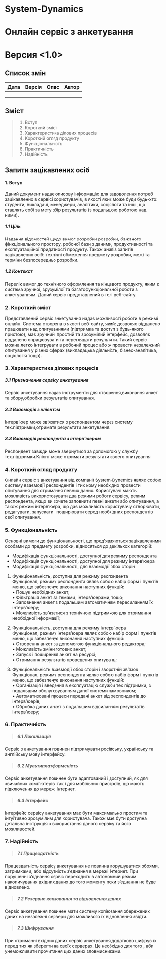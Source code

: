
# System-Dynamics
# Онлайн сервіс з анкетування
# Версия <1.0>


## Список змін

| Дата | Версія | Опис | Автор |
| --- | --- | --- | --- |
|  |  |  |  |
|  |  |  |  |
|  |  |  |  |

## Зміст

> 1.	Вступ	
> 2.	Короткий зміст	
> 3.	Характеристика ділових процесів	
> 4.	Короткий огляд продукту	
> 5.	Функціональність	
> 6.	Практичність	
> 7.	Надійність



## Запити зацікавлених осіб

#### 1. Вступ

Даний документ надає описову інформацію для задоволення потреб зацікавлених в сервісі користувачів, в якості яких може буди будь-хто: студенти, викладачі, менеджери, аналітики, соціологи та інші, що ставлять собі за мету збір результатів (з подальшою роботою над ними).

##### 1.1 Ціль

Надання відомостей щодо вимог розробки розробки, бажаного фінкціонального простору, робочої бази з даними, продуктивності та експлуатаційної придатності продукту. Також аналіз запитів зацікавлених осіб: технічні обмеження предмету розробки, межі та терміни безпосередньо розробки.

##### 1.2 Контекст

Перелік вимог до технічного оформлення та кінцевого продукту, яким є система зручної, зрузумілої та багатофункціональної роботи з анкетуванням. Даний сервіс представлений в телі веб-сайту.

### 2. Короткий зміст

Представлений сервіс анкетування надає можливості роботи в режимі онлайн.
Система створена в якості веб-сайту, який: дозволяє віддалено працювати над опитуваннями (підтримка та доступ з будь-якого пристою), має зручний, простий та зрозумілий інтерфейс, дозволяє віддалено опрацювувати та переглядати результати. Такий сервіс можна легко інтегрувати в робочий процес або ж провести незалежний опитування у різних сферах (викладацька діяльність, бізнес-аналітика, соціологія тощо).

### 3. Характеристика ділових процесів	

##### 3.1 Призначення сервісу анкетування

Сервіс анкетування надає інструменти для створення,виконання анкет та збору,обробки результатів опитування.

##### 3.2 Взаємодія з клієнтом

Інтерв’юер може зв’язатися з респондентом через систему тех.підтримки,отримати результати анкетування.

##### 3.3 Взаємодія респондента з інтерв’юером

Респондент завжди може звернутися за допомогою у службу тех.підтримки.Клієнт може отримати результати своего опитування  

### 4. Короткий огляд продукту
	
Онлайн сервіс з анкетування від компанії System-Dynemics являє собою систему взаємодії респондентів і тих кому необхідно провести опитування для отримання певних даних. Користувачі  мають можливість використовувати два режими роботи сервісу, режим респондента, якщо ви хочете заповнити певні анкети або опитування, а також режим інтерв’юера, що дає можливість користувачу створювати, редагувати, запускати і поширювати серед необхідних респондентів свої опитування. 


### 5. Функціональність

Основні вимоги до функціональності, що пред'являються зацікавленими особами до предмету розробки, відносяться до декількох категорій: 
* Модифікація функціональності, доступної для режиму респондента
* Модифікація функціональності, доступної для режиму інтерв’юера 
* Модифікація функціональності, для взаємодії обох сторін

1. Функціональність, доступна для режиму респондента   
Функціонал, режиму респондента являє собою набір форм і пунктів меню, що забезпечує виконання наступних функцій:   
•	Пошук необхідних анкет;   
•	Фільтрація анкет за темами, інтерв’юерами, тощо;   
•	Заповнення анкет з подальшим автоматичним пересиланням їх інтерв’юеру;   
•	Можливість зв’язатися з технічною підтримкою для отримання необхідної інформації;   
  

2. Функціональність, доступна для режиму інтерв’юера   
Функціонал, режиму інтерв’юера являє собою набір форм і пунктів меню, що забезпечує виконання наступних функцій:   
•	Створення анкет за допомогою функціонального редактора;   
•	Можливість зміни готових анкет;   
•	Запуск і поширення анкет на ресурсі;   
•	Отримання результатів проведених опитувань;   

3. Функціональність взаємодії обох сторін і зворотній зв’язок   
Функціонал, режиму респондента являє собою набір форм і пунктів меню, що забезпечує виконання наступних функцій:   
•	Організація і введення в експлуатацію служби тех підтримки, з подальшим обслуговуванням даної системи замовником;   
•	Автоматизовані процеси передачі анкет від респондентів до інтерв’юерів;   
•	Обробка даних анкет з подальшим відсиланням результатів інтерв’юеру;   


### 6. Практичність

>##### 6.1 Локалізація
  Сервіс з анкетування повинен підтримувати російську, українську та англійську мову інтерфейсу.
  
>##### 6.2 Мультиплатформеність
  Сервіс анкетування повинен бути адаптований і доступний, як для звичайних комп’ютерів, так і для мобільних пристроїв, що мають підключення до мережі Інтернет.
  
>##### 6.3 Інтерфейс
  Інтерфейс сервісу анкетування має бути максимально простим та інтуїтивно зрозумілим для користувача. Також має бути доступна детальна інструкція з використання даного сервісу та його можливостей.

### 7. Надійність

>##### 7.1 Працездатність
  Працездатність сервісу анкетування не повинна порушуватися збоями, затримками, або відсутність з’єднання в мережі Інтернет. При порушенні з’єднання сервіс переходить в автономний режим накопичування вхідних даних до того моменту поки з’єднання не буде відновлено.
  
>##### 7.2 Резервне копіювання та відновлення даних
  Сервіс анкетування повинен мати систему копіювання збережених даних на незалежні сервери для можливого їх відновлення звідти.
  
>##### 7.3 Шифрування 
  При отриманні вхідних даних сервіс анкетування додатково шифрує їх перед тих як зберегти на своїх серверах. Це необхідно для того , аби унеможливити прочитання цих даних зловмисниками.
